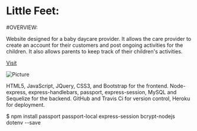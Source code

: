 # Little Feet:

#OVERVIEW:

Website designed for a baby daycare provider. It allows the care provider to create an account for their customers and post ongoing activities for the children. It also allows parents to keep track of their children's activities.

[Visit](https://little-feet.herokuapp.com/)

![Picture](./assets/images/little-feet.PNG)





HTML5, JavaScript, JQuery, CSS3, and Bootstrap for the frontend. Node-express, express-handlebars, passport, express-session, MySQL and Sequelize for the backend. 
GitHub and Travis Ci for version control, Heroku for deployment.

$ npm install passport passport-local express-session bcrypt-nodejs dotenv --save